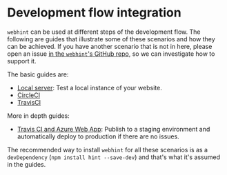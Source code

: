 # Development flow integration

`webhint` can be used at different steps of the development flow. The
following are guides that illustrate some of these scenarios and how they
can be achieved. If you have another scenario that is not in here, please
open an issue [in the `webhint`'s GitHub repo][webhint github], so we can
investigate how to support it.

The basic guides are:

* [Local server][local server]: Test a local instance of your website.
* [CircleCI][circleci]
* [TravisCI][travisci]

More in depth guides:

* [Travis CI and Azure Web App][travis azure]: Publish to a staging
  environment and automatically deploy to production if there are no issues.

The recommended way to install `webhint` for all these scenarios is as a
`devDependency` (`npm install hint --save-dev`) and that's what it's
assumed in the guides.

<!-- Link labels: -->

[circleci]: ./circleci.md
[local server]: ./local-server.md
[travis azure]: ./travis-and-azure.md
[travisci]: ./travisci.md
[webhint github]: https://github.com/webhintio/hint/issues/new
